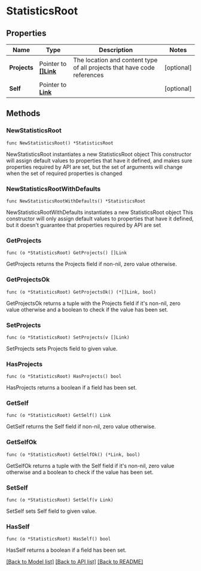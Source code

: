 # StatisticsRoot

## Properties

Name | Type | Description | Notes
------------ | ------------- | ------------- | -------------
**Projects** | Pointer to [**[]Link**](Link.md) | The location and content type of all projects that have code references | [optional] 
**Self** | Pointer to [**Link**](Link.md) |  | [optional] 

## Methods

### NewStatisticsRoot

`func NewStatisticsRoot() *StatisticsRoot`

NewStatisticsRoot instantiates a new StatisticsRoot object
This constructor will assign default values to properties that have it defined,
and makes sure properties required by API are set, but the set of arguments
will change when the set of required properties is changed

### NewStatisticsRootWithDefaults

`func NewStatisticsRootWithDefaults() *StatisticsRoot`

NewStatisticsRootWithDefaults instantiates a new StatisticsRoot object
This constructor will only assign default values to properties that have it defined,
but it doesn't guarantee that properties required by API are set

### GetProjects

`func (o *StatisticsRoot) GetProjects() []Link`

GetProjects returns the Projects field if non-nil, zero value otherwise.

### GetProjectsOk

`func (o *StatisticsRoot) GetProjectsOk() (*[]Link, bool)`

GetProjectsOk returns a tuple with the Projects field if it's non-nil, zero value otherwise
and a boolean to check if the value has been set.

### SetProjects

`func (o *StatisticsRoot) SetProjects(v []Link)`

SetProjects sets Projects field to given value.

### HasProjects

`func (o *StatisticsRoot) HasProjects() bool`

HasProjects returns a boolean if a field has been set.

### GetSelf

`func (o *StatisticsRoot) GetSelf() Link`

GetSelf returns the Self field if non-nil, zero value otherwise.

### GetSelfOk

`func (o *StatisticsRoot) GetSelfOk() (*Link, bool)`

GetSelfOk returns a tuple with the Self field if it's non-nil, zero value otherwise
and a boolean to check if the value has been set.

### SetSelf

`func (o *StatisticsRoot) SetSelf(v Link)`

SetSelf sets Self field to given value.

### HasSelf

`func (o *StatisticsRoot) HasSelf() bool`

HasSelf returns a boolean if a field has been set.


[[Back to Model list]](../README.md#documentation-for-models) [[Back to API list]](../README.md#documentation-for-api-endpoints) [[Back to README]](../README.md)


